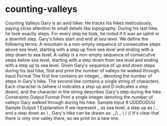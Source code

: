 # counting-valleys
Counting Valleys
Gary is an avid hiker. He tracks his hikes meticulously, paying close attention to small details like
topography. During his last hike, he took exactly steps. For every step he took, he noted if it was an uphill
or a downhill step. Gary's hikes start and end at sea level. We define the following terms:
A mountain is a non-empty sequence of consecutive steps above sea level, starting with a step up from
sea level and ending with a step down to sea level.
A valley is a non-empty sequence of consecutive steps below sea level, starting with a step down from
sea level and ending with a step up to sea level.
Given Gary's sequence of up and down steps during his last hike, find and print the number of valleys he
walked through.
Input Format
The first line contains an integer, , denoting the number of steps in Gary's hike.
The second line contains a single string of characters. Each character is (where U indicates a
step up and D indicates a step down), and the character in the string describes Gary's step during the
hike.
Constraints
Output Format
Print a single integer denoting the number of valleys Gary walked through during his hike.
Sample Input
8
UDDDUDUU
Sample Output
1
Explanation
If we represent _ as sea level, a step up as / , and a step down as \ , Gary's hike can be drawn as:
_/\ _
\ /
\/\/
It's clear that there is only one valley there, so we print on a new line.
